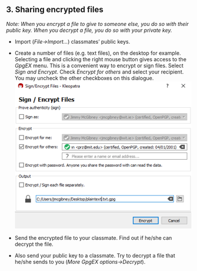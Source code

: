 ## 3. Sharing encrypted files

*Note: When you encrypt a file to give to someone else, you do so with their public key. When you decrypt a file, you do so with your private key.*

* Import (*File->Import...*) classmates’ public keys.

* Create a number of files (e.g. text files), on the desktop for example. Selecting a file and clicking the right mouse button gives access to the *GpgEX* menu. This is a convenient way to encrypt or sign files. Select *Sign and Encrypt*. Check *Encrypt for others* and select your recipient. You may uncheck the other checkboxes on this dialogue.
![Encrypt](img/kleopatra-encrypt.png)

* Send the encrypted file to your classmate. Find out if he/she can decrypt the file.

* Also send your public key to a classmate. Try to decrypt a file that he/she sends to you (*More GpgEX options->Decrypt*).

